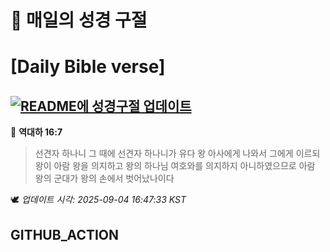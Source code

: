 # 🙏 매일의 성경 구절
# [Daily Bible verse]
## [![README에 성경구절 업데이트](https://github.com/DONGSUKA/first_test/actions/workflows/update-readme-bible.yml/badge.svg)](https://github.com/DONGSUKA/first_test/actions/workflows/update-readme-bible.yml)
<!-- START_BIBLE_VERSE -->
📖 **역대하 16:7**
> 선견자 하나니 그 때에 선견자 하나니가 유다 왕 아사에게 나와서 그에게 이르되 왕이 아람 왕을 의지하고 왕의 하나님 여호와를 의지하지 아니하였으므로 아람 왕의 군대가 왕의 손에서 벗어났나이다

🕊️ _업데이트 시각: 2025-09-04 16:47:33 KST_
  <!-- END_BIBLE_VERSE -->
## GITHUB_ACTION
